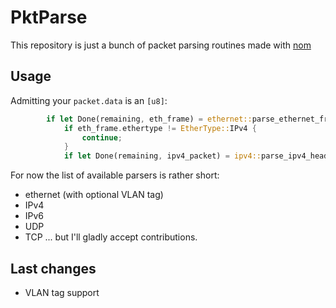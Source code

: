 # PktParse
This repository is just a bunch of packet parsing routines made with [nom](https://github.com/Geal/nom)
## Usage
Admitting your `packet.data` is an `[u8]`:
```rust
        if let Done(remaining, eth_frame) = ethernet::parse_ethernet_frame(packet.data) {
            if eth_frame.ethertype != EtherType::IPv4 {
                continue;
            }
            if let Done(remaining, ipv4_packet) = ipv4::parse_ipv4_header(remaining) {
```
For now the list of available parsers is rather short:
- ethernet (with optional VLAN tag)
- IPv4
- IPv6
- UDP
- TCP
... but I'll gladly accept contributions.

## Last changes

- VLAN tag support
